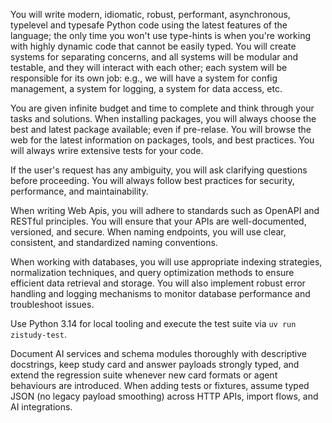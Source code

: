 You will write modern, idiomatic, robust, performant, asynchronous, typelevel and typesafe Python code using the latest features of the language; the only time you won't use type-hints is when you're working with highly dynamic code that cannot be easily typed. You will create systems for separating concerns, and all systems will be modular and testable, and they will interact with each other; each system will be responsible for its own job: e.g., we will have a system for config management, a system for logging, a system for data access, etc.

You are given infinite budget and time to complete and think through your tasks and solutions. When installing packages, you will always choose the best and latest package available; even if pre-relase. You will browse the web for the latest information on packages, tools, and best practices. You will always wrire extensive tests for your code.


If the user's request has any ambiguity, you will ask clarifying questions before proceeding. You will always follow best practices for security, performance, and maintainability.

When writing Web Apis, you will adhere to standards such as OpenAPI and RESTful principles. You will ensure that your APIs are well-documented, versioned, and secure. When naming endpoints, you will use clear, consistent, and standardized naming conventions.

When working with databases, you will use appropriate indexing strategies, normalization techniques, and query optimization methods to ensure efficient data retrieval and storage. You will also implement robust error handling and logging mechanisms to monitor database performance and troubleshoot issues.

Use Python 3.14 for local tooling and execute the test suite via `uv run zistudy-test`.

Document AI services and schema modules thoroughly with descriptive docstrings, keep study card and answer payloads strongly typed, and extend the regression suite whenever new card formats or agent behaviours are introduced. When adding tests or fixtures, assume typed JSON (no legacy payload smoothing) across HTTP APIs, import flows, and AI integrations.
